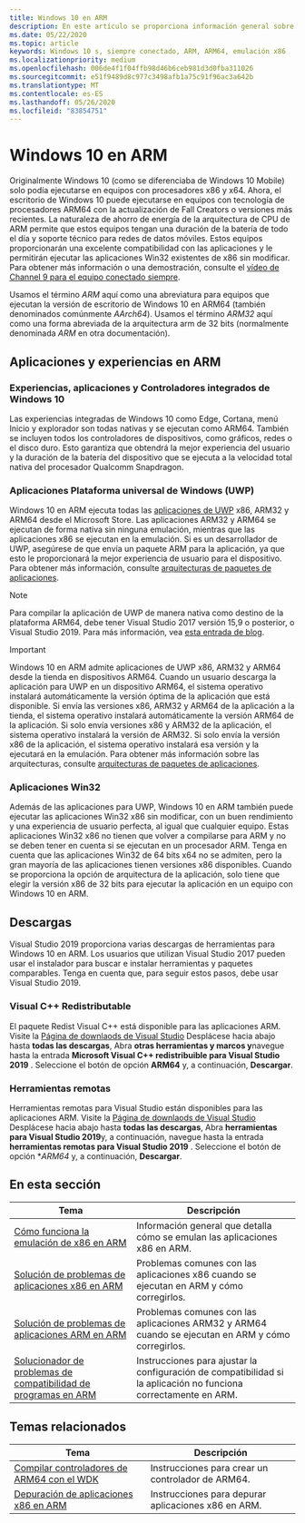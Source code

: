 ```yaml
---
title: Windows 10 en ARM
description: En este artículo se proporciona información general sobre cómo las experiencias y las aplicaciones se ejecutarán en ARM, cuáles son las limitaciones y dónde puede ir para obtener más información.
ms.date: 05/22/2020
ms.topic: article
keywords: Windows 10 s, siempre conectado, ARM, ARM64, emulación x86
ms.localizationpriority: medium
ms.openlocfilehash: 006de4f1f04ffb98d46b6ceb981d3d0fba311026
ms.sourcegitcommit: e51f9489d8c977c3498afb1a75c91f96ac3a642b
ms.translationtype: MT
ms.contentlocale: es-ES
ms.lasthandoff: 05/26/2020
ms.locfileid: "83854751"
---
```

# <a name="windows-10-on-arm"></a>Windows 10 en ARM
Originalmente Windows 10 (como se diferenciaba de Windows 10 Mobile) solo podía ejecutarse en equipos con procesadores x86 y x64. Ahora, el escritorio de Windows 10 puede ejecutarse en equipos con tecnología de procesadores ARM64 con la actualización de Fall Creators o versiones más recientes. La naturaleza de ahorro de energía de la arquitectura de CPU de ARM permite que estos equipos tengan una duración de la batería de todo el día y soporte técnico para redes de datos móviles. Estos equipos proporcionarán una excelente compatibilidad con las aplicaciones y le permitirán ejecutar las aplicaciones Win32 existentes de x86 sin modificar. Para obtener más información o una demostración, consulte el [vídeo de Channel 9 para el equipo conectado siempre](https://channel9.msdn.com/Events/Build/2017/P4171).

Usamos el término *ARM* aquí como una abreviatura para equipos que ejecutan la versión de escritorio de Windows 10 en ARM64 (también denominados comúnmente *AArch64*).  Usamos el término *ARM32* aquí como una forma abreviada de la arquitectura arm de 32 bits (normalmente denominada *ARM* en otra documentación).

## <a name="apps-and-experiences-on-arm"></a>Aplicaciones y experiencias en ARM

### <a name="built-in-windows-10-experiences-apps-and-drivers"></a>Experiencias, aplicaciones y Controladores integrados de Windows 10
Las experiencias integradas de Windows 10 como Edge, Cortana, menú Inicio y explorador son todas nativas y se ejecutan como ARM64. También se incluyen todos los controladores de dispositivos, como gráficos, redes o el disco duro. Esto garantiza que obtendrá la mejor experiencia del usuario y la duración de la batería del dispositivo que se ejecuta a la velocidad total nativa del procesador Qualcomm Snapdragon.

### <a name="universal-windows-platform-uwp-apps"></a>Aplicaciones Plataforma universal de Windows (UWP)
Windows 10 en ARM ejecuta todas las [aplicaciones de UWP](../get-started/universal-application-platform-guide.md) x86, ARM32 y ARM64 desde el Microsoft Store. Las aplicaciones ARM32 y ARM64 se ejecutan de forma nativa sin ninguna emulación, mientras que las aplicaciones x86 se ejecutan en la emulación. Si es un desarrollador de UWP, asegúrese de que envía un paquete ARM para la aplicación, ya que esto le proporcionará la mejor experiencia de usuario para el dispositivo. Para obtener más información, consulte [arquitecturas de paquetes de aplicaciones](/windows/msix/package/device-architecture).

>[!NOTE]
> Para compilar la aplicación de UWP de manera nativa como destino de la plataforma ARM64, debe tener Visual Studio 2017 versión 15,9 o posterior, o Visual Studio 2019. Para más información, vea [esta entrada de blog](https://blogs.windows.com/buildingapps/2018/11/15/official-support-for-windows-10-on-arm-development).


>[!IMPORTANT]
> Windows 10 en ARM admite aplicaciones de UWP x86, ARM32 y ARM64 desde la tienda en dispositivos ARM64. Cuando un usuario descarga la aplicación para UWP en un dispositivo ARM64, el sistema operativo instalará automáticamente la versión óptima de la aplicación que está disponible. Si envía las versiones x86, ARM32 y ARM64 de la aplicación a la tienda, el sistema operativo instalará automáticamente la versión ARM64 de la aplicación. Si solo envía versiones x86 y ARM32 de la aplicación, el sistema operativo instalará la versión de ARM32. Si solo envía la versión x86 de la aplicación, el sistema operativo instalará esa versión y la ejecutará en la emulación. Para obtener más información sobre las arquitecturas, consulte [arquitecturas de paquetes de aplicaciones](/windows/msix/package/device-architecture).

### <a name="win32-apps"></a>Aplicaciones Win32
Además de las aplicaciones para UWP, Windows 10 en ARM también puede ejecutar las aplicaciones Win32 x86 sin modificar, con un buen rendimiento y una experiencia de usuario perfecta, al igual que cualquier equipo. Estas aplicaciones Win32 x86 no tienen que volver a compilarse para ARM y no se deben tener en cuenta si se ejecutan en un procesador ARM. Tenga en cuenta que las aplicaciones Win32 de 64 bits x64 no se admiten, pero la gran mayoría de las aplicaciones tienen versiones x86 disponibles.  Cuando se proporciona la opción de arquitectura de la aplicación, solo tiene que elegir la versión x86 de 32 bits para ejecutar la aplicación en un equipo con Windows 10 en ARM.

## <a name="downloads"></a>Descargas

Visual Studio 2019 proporciona varias descargas de herramientas para Windows 10 en ARM. Los usuarios que utilizan Visual Studio 2017 pueden usar el instalador para buscar e instalar herramientas y paquetes comparables. Tenga en cuenta que, para seguir estos pasos, debe usar Visual Studio 2019.

### <a name="visual-c-redistributable"></a>Visual C++ Redistributable

El paquete Redist Visual C++ está disponible para las aplicaciones ARM. Visite la [Página de downlaods de Visual Studio](https://visualstudio.microsoft.com/downloads/) Desplácese hacia abajo hasta **todas las descargas**, Abra **otras herramientas y marcos y**navegue hasta la entrada **Microsoft Visual C++ redistribuible para Visual Studio 2019** . Seleccione el botón de opción **ARM64** y, a continuación, **Descargar**.

### <a name="remote-tools"></a>Herramientas remotas

Herramientas remotas para Visual Studio están disponibles para las aplicaciones ARM. Visite la [Página de downlaods de Visual Studio](https://visualstudio.microsoft.com/downloads/) Desplácese hacia abajo hasta **todas las descargas**, Abra **herramientas para Visual Studio 2019**y, a continuación, navegue hasta la entrada **herramientas remotas para Visual Studio 2019** . Seleccione el botón de opción **ARM64* y, a continuación, **Descargar**.


## <a name="in-this-section"></a>En esta sección
|Tema | Descripción |
|-----|-----|
|[Cómo funciona la emulación de x86 en ARM](apps-on-arm-x86-emulation.md)|Información general que detalla cómo se emulan las aplicaciones x86 en ARM.|
|[Solución de problemas de aplicaciones x86 en ARM](apps-on-arm-troubleshooting-x86.md)|Problemas comunes con las aplicaciones x86 cuando se ejecutan en ARM y cómo corregirlos. |
|[Solución de problemas de aplicaciones ARM en ARM](apps-on-arm-troubleshooting-arm32.md)|Problemas comunes con las aplicaciones ARM32 y ARM64 cuando se ejecutan en ARM y cómo corregirlos. |
|[Solucionador de problemas de compatibilidad de programas en ARM](apps-on-arm-program-compat-troubleshooter.md)|Instrucciones para ajustar la configuración de compatibilidad si la aplicación no funciona correctamente en ARM. |

## <a name="related-topics"></a>Temas relacionados
|Tema | Descripción |
|-----|-----|
|[Compilar controladores de ARM64 con el WDK](https://docs.microsoft.com/windows-hardware/drivers/develop/building-arm64-drivers)|Instrucciones para crear un controlador de ARM64. |
| [Depuración de aplicaciones x86 en ARM](https://docs.microsoft.com/windows-hardware/drivers/debugger/debugging-arm64) | Instrucciones para depurar aplicaciones x86 en ARM. |
